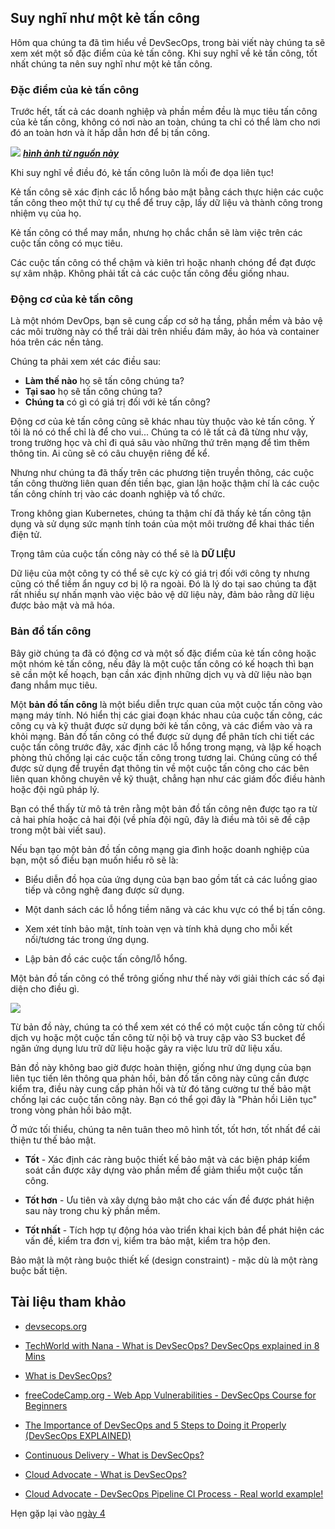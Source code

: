 ## Suy nghĩ như một kẻ tấn công

Hôm qua chúng ta đã tìm hiểu về DevSecOps, trong bài viết này chúng ta sẽ xem xét một số đặc điểm của kẻ tấn công. Khi suy nghĩ về kẻ tấn công, tốt nhất chúng ta nên suy nghĩ như một kẻ tấn công.

### Đặc điểm của kẻ tấn công

Trước hết, tất cả các doanh nghiệp và phần mềm đều là mục tiêu tấn công của kẻ tấn công, không có nơi nào an toàn, chúng ta chỉ có thể làm cho nơi đó an toàn hơn và ít hấp dẫn hơn để bị tấn công.

![](../../images/day03-2.jpg)
***[hình ảnh từ nguồn này](https://www.trainerize.me/articles/outrun-bear/)***

Khi suy nghĩ về điều đó, kẻ tấn công luôn là mối đe dọa liên tục!

Kẻ tấn công sẽ xác định các lỗ hổng bảo mật bằng cách thực hiện các cuộc tấn công theo một thứ tự cụ thể để truy cập, lấy dữ liệu và thành công trong nhiệm vụ của họ.

Kẻ tấn công có thể may mắn, nhưng họ chắc chắn sẽ làm việc trên các cuộc tấn công có mục tiêu.

Các cuộc tấn công có thể chậm và kiên trì hoặc nhanh chóng để đạt được sự xâm nhập. Không phải tất cả các cuộc tấn công đều giống nhau.

### Động cơ của kẻ tấn công

Là một nhóm DevOps, bạn sẽ cung cấp cơ sở hạ tầng, phần mềm và bảo vệ các môi trường này có thể trải dài trên nhiều đám mây, ảo hóa và container hóa trên các nền tảng.

Chúng ta phải xem xét các điều sau:

- **Làm thế nào** họ sẽ tấn công chúng ta?
- **Tại sao** họ sẽ tấn công chúng ta?
- **Chúng ta** có gì có giá trị đối với kẻ tấn công?

Động cơ của kẻ tấn công cũng sẽ khác nhau tùy thuộc vào kẻ tấn công. Ý tôi là nó có thể chỉ là để cho vui... Chúng ta có lẽ tất cả đã từng như vậy, trong trường học và chỉ đi quá sâu vào những thứ trên mạng để tìm thêm thông tin. Ai cũng sẽ có câu chuyện riêng để kể.

Nhưng như chúng ta đã thấy trên các phương tiện truyền thông, các cuộc tấn công thường liên quan đến tiền bạc, gian lận hoặc thậm chí là các cuộc tấn công chính trị vào các doanh nghiệp và tổ chức.

Trong không gian Kubernetes, chúng ta thậm chí đã thấy kẻ tấn công tận dụng và sử dụng sức mạnh tính toán của một môi trường để khai thác tiền điện tử.

Trọng tâm của cuộc tấn công này có thể sẽ là **DỮ LIỆU**

Dữ liệu của một công ty có thể sẽ cực kỳ có giá trị đối với công ty nhưng cũng có thể tiềm ẩn nguy cơ bị lộ ra ngoài. Đó là lý do tại sao chúng ta đặt rất nhiều sự nhấn mạnh vào việc bảo vệ dữ liệu này, đảm bảo rằng dữ liệu được bảo mật và mã hóa.

### Bản đồ tấn công

Bây giờ chúng ta đã có động cơ và một số đặc điểm của kẻ tấn công hoặc một nhóm kẻ tấn công, nếu đây là một cuộc tấn công có kế hoạch thì bạn sẽ cần một kế hoạch, bạn cần xác định những dịch vụ và dữ liệu nào bạn đang nhắm mục tiêu.

Một **bản đồ tấn công** là một biểu diễn trực quan của một cuộc tấn công vào mạng máy tính. Nó hiển thị các giai đoạn khác nhau của cuộc tấn công, các công cụ và kỹ thuật được sử dụng bởi kẻ tấn công, và các điểm vào và ra khỏi mạng. Bản đồ tấn công có thể được sử dụng để phân tích chi tiết các cuộc tấn công trước đây, xác định các lỗ hổng trong mạng, và lập kế hoạch phòng thủ chống lại các cuộc tấn công trong tương lai. Chúng cũng có thể được sử dụng để truyền đạt thông tin về một cuộc tấn công cho các bên liên quan không chuyên về kỹ thuật, chẳng hạn như các giám đốc điều hành hoặc đội ngũ pháp lý.

Bạn có thể thấy từ mô tả trên rằng một bản đồ tấn công nên được tạo ra từ cả hai phía hoặc cả hai đội (về phía đội ngũ, đây là điều mà tôi sẽ đề cập trong một bài viết sau).

Nếu bạn tạo một bản đồ tấn công mạng gia đình hoặc doanh nghiệp của bạn, một số điều bạn muốn hiểu rõ sẽ là:

- Biểu diễn đồ họa của ứng dụng của bạn bao gồm tất cả các luồng giao tiếp và công nghệ đang được sử dụng.

- Một danh sách các lỗ hổng tiềm năng và các khu vực có thể bị tấn công.

- Xem xét tính bảo mật, tính toàn vẹn và tính khả dụng cho mỗi kết nối/tương tác trong ứng dụng.

- Lập bản đồ các cuộc tấn công/lỗ hổng.

Một bản đồ tấn công có thể trông giống như thế này với giải thích các số đại diện cho điều gì.

![](../../images/day03-1.png)

Từ bản đồ này, chúng ta có thể xem xét có thể có một cuộc tấn công từ chối dịch vụ hoặc một cuộc tấn công từ nội bộ và truy cập vào S3 bucket để ngăn ứng dụng lưu trữ dữ liệu hoặc gây ra việc lưu trữ dữ liệu xấu.

Bản đồ này không bao giờ được hoàn thiện, giống như ứng dụng của bạn liên tục tiến lên thông qua phản hồi, bản đồ tấn công này cũng cần được kiểm tra, điều này cung cấp phản hồi và từ đó tăng cường tư thế bảo mật chống lại các cuộc tấn công này. Bạn có thể gọi đây là "Phản hồi Liên tục" trong vòng phản hồi bảo mật.

Ở mức tối thiểu, chúng ta nên tuân theo mô hình tốt, tốt hơn, tốt nhất để cải thiện tư thế bảo mật.

- **Tốt** - Xác định các ràng buộc thiết kế bảo mật và các biện pháp kiểm soát cần được xây dựng vào phần mềm để giảm thiểu một cuộc tấn công.

- **Tốt hơn** - Ưu tiên và xây dựng bảo mật cho các vấn đề được phát hiện sau này trong chu kỳ phần mềm.

- **Tốt nhất** - Tích hợp tự động hóa vào triển khai kịch bản để phát hiện các vấn đề, kiểm tra đơn vị, kiểm tra bảo mật, kiểm tra hộp đen.

Bảo mật là một ràng buộc thiết kế (design constraint) - mặc dù là một ràng buộc bất tiện.

## Tài liệu tham khảo 

- [devsecops.org](https://www.devsecops.org/)

- [TechWorld with Nana - What is DevSecOps? DevSecOps explained in 8 Mins](https://www.youtube.com/watch?v=nrhxNNH5lt0&list=PLsKoqAvws1pvg7qL7u28_OWfXwqkI3dQ1&index=1&t=19s)

- [What is DevSecOps?](https://www.youtube.com/watch?v=J73MELGF6u0&list=PLsKoqAvws1pvg7qL7u28_OWfXwqkI3dQ1&index=2&t=1s)

- [freeCodeCamp.org - Web App Vulnerabilities - DevSecOps Course for Beginners](https://www.youtube.com/watch?v=F5KJVuii0Yw&list=PLsKoqAvws1pvg7qL7u28_OWfXwqkI3dQ1&index=3&t=67s)

- [The Importance of DevSecOps and 5 Steps to Doing it Properly (DevSecOps EXPLAINED)](https://www.youtube.com/watch?v=KaoPQLyWq_g&list=PLsKoqAvws1pvg7qL7u28_OWfXwqkI3dQ1&index=4&t=13s)

- [Continuous Delivery - What is DevSecOps?](https://www.youtube.com/watch?v=NdvMUcWNlFw&list=PLsKoqAvws1pvg7qL7u28_OWfXwqkI3dQ1&index=5&t=6s)

- [Cloud Advocate - What is DevSecOps?](https://www.youtube.com/watch?v=a2y4Oj5wrZg&list=PLsKoqAvws1pvg7qL7u28_OWfXwqkI3dQ1&index=6)

- [Cloud Advocate - DevSecOps Pipeline CI Process - Real world example!](https://www.youtube.com/watch?v=ipe08lFQZU8&list=PLsKoqAvws1pvg7qL7u28_OWfXwqkI3dQ1&index=7&t=204s)

Hẹn gặp lại vào [ngày 4](day04.md) 
